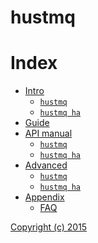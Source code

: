 hustmq
==

Index
==

* [Intro](intro/index.md)
    * [`hustmq`](intro/hustmq.md)
    * [`hustmq ha`](intro/ha.md)
* [Guide](guide/index.md)
* [API manual](api/index.md)
    * [`hustmq`](api/hustmq.md)
    * [`hustmq ha`](api/ha.md)
* [Advanced](advanced/index.md)
    * [`hustmq`](advanced/hustmq/index.md)
    * [`hustmq ha`](advanced/ha/index.md)
* [Appendix](appendix/index.md)
    * [FAQ](appendix/faq.md)

[Copyright (c) 2015](https://opensource.org/licenses/MIT)